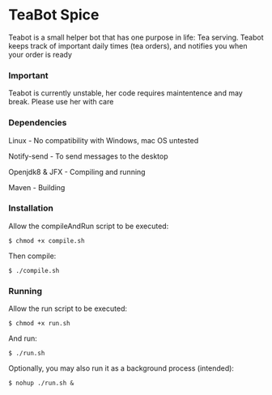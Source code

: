 # TeaBot Spice
Teabot is a small helper bot that has one purpose in life: Tea serving. Teabot keeps track of important daily times (tea orders), and notifies you when your order is ready
### Important
Teabot is currently unstable, her code requires maintentence and may break. Please use her with care
### Dependencies
Linux - No compatibility with Windows, mac OS untested

Notify-send - To send messages to the desktop

Openjdk8 & JFX - Compiling and running

Maven - Building

### Installation
Allow the compileAndRun script to be executed:
```
$ chmod +x compile.sh
```
Then compile:
```
$ ./compile.sh
```
### Running
Allow the run script to be executed:
```
$ chmod +x run.sh
```
And run:
```
$ ./run.sh
```
Optionally, you may also run it as a background process (intended):
```
$ nohup ./run.sh &
```


